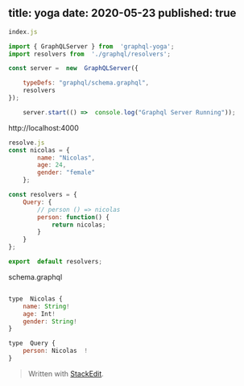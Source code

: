
title: yoga
date: 2020-05-23
published: true
---
```js
index.js

import { GraphQLServer } from  'graphql-yoga';
import resolvers from  './graphql/resolvers';

const server =  new  GraphQLServer({

	typeDefs: "graphql/schema.graphql",
	resolvers
});

	server.start(() =>  console.log("Graphql Server Running"));
```
http://localhost:4000
```js
resolve.js
const nicolas = {
		name: "Nicolas",
		age: 24,
		gender: "female"
	};

const resolvers = {
	Query: {
		// person () => nicolas
		person: function() {
			return nicolas;
		}
	}
};

export  default resolvers;
```
schema.graphql
```js

type  Nicolas {
	name: String!
	age: Int!
	gender: String!
}

type  Query {
	person: Nicolas  !
}
```
> Written with [StackEdit](https://stackedit.io/).
<!--stackedit_data:
eyJoaXN0b3J5IjpbMTY5NTQyNDBdfQ==
-->